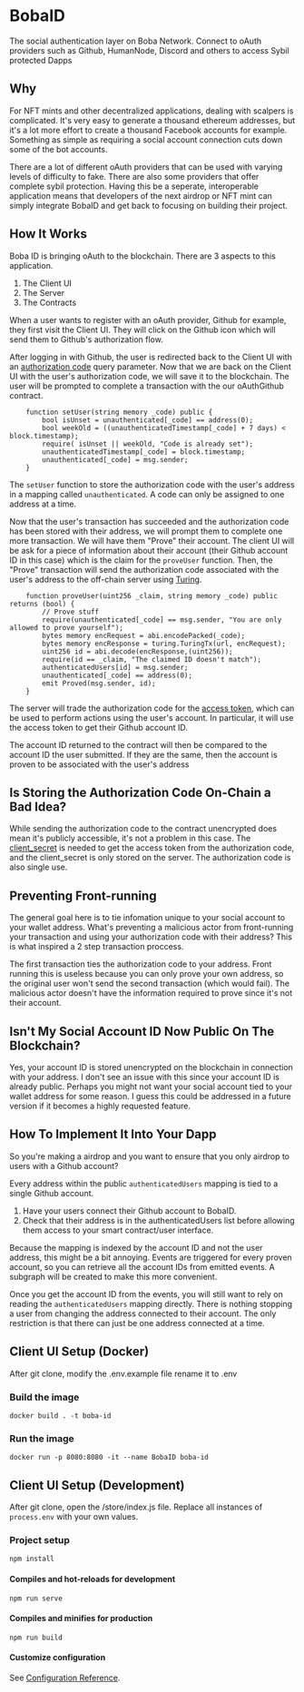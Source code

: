 # BobaID
The social authentication layer on Boba Network. Connect to oAuth providers such as Github, HumanNode, Discord and others to access Sybil protected Dapps

## Why
For NFT mints and other decentralized applications, dealing with scalpers is complicated. It's very easy to generate a thousand ethereum addresses, but it's a lot more effort to create a thousand Facebook accounts for example. Something as simple as requiring a social account connection cuts down some of the bot accounts. 

There are a lot of different oAuth providers that can be used with varying levels of difficulty to fake. There are also some providers that offer complete sybil protection. Having this be a seperate, interoperable application means that developers of the next airdrop or NFT mint can simply integrate BobaID and get back to focusing on building their project. 

## How It Works
Boba ID is bringing oAuth to the blockchain.
There are 3 aspects to this application. 
1. The Client UI
2. The Server
3. The Contracts

When a user wants to register with an oAuth provider, Github for example, they first visit the Client UI. They will click on the Github icon which will send them to Github's authorization flow. 

After logging in with Github, the user is redirected back to the Client UI with an [authorization code](https://www.oauth.com/oauth2-servers/server-side-apps/authorization-code/#:~:text=The%20authorization%20code%20is%20a,approve%20or%20deny%20the%20request.) query parameter. Now that we are back on the Client UI with the user's authorization code, we will save it to the blockchain. The user will be prompted to complete a transaction with the our oAuthGithub contract.

```
    function setUser(string memory _code) public {
        bool isUnset = unauthenticated[_code] == address(0);
        bool weekOld = ((unauthenticatedTimestamp[_code] + 7 days) < block.timestamp);
        require( isUnset || weekOld, "Code is already set");
        unauthenticatedTimestamp[_code] = block.timestamp;
        unauthenticated[_code] = msg.sender;
    }
```

The `setUser` function to store the authorization code with the user's address in a mapping called `unauthenticated`. A code can only be assigned to one address at a time.

Now that the user's transaction has succeeded and the authorization code has been stored with their address, we will prompt them to complete one more transaction. We will have them "Prove" their account. The client UI will be ask for a piece of information about their account (their Github account ID in this case) which is the claim for the `proveUser` function. Then, the "Prove" transaction will send the authorization code associated with the user's address to the off-chain server using [Turing](https://docs.boba.network/turing). 

```
    function proveUser(uint256 _claim, string memory _code) public returns (bool) {
        // Prove stuff
        require(unauthenticated[_code] == msg.sender, "You are only allowed to prove yourself");
        bytes memory encRequest = abi.encodePacked(_code);
        bytes memory encResponse = turing.TuringTx(url, encRequest);
        uint256 id = abi.decode(encResponse,(uint256));
        require(id == _claim, "The claimed ID doesn't match");
        authenticatedUsers[id] = msg.sender;
        unauthenticated[_code] == address(0);
        emit Proved(msg.sender, id);
    }
```

The server will trade the authorization code for the [access token](https://www.oauth.com/oauth2-servers/access-tokens/), which can be used to perform actions using the user's account. In particular, it will use the access token to get their Github account ID. 

The account ID returned to the contract will then be compared to the account ID the user submitted. If they are the same, then the account is proven to be associated with the user's address

## Is Storing the Authorization Code On-Chain a Bad Idea?

While sending the authorization code to the contract unencrypted does mean it's publicly accessible, it's not a problem in this case. The [client_secret](https://www.oauth.com/oauth2-servers/client-registration/client-id-secret/) is needed to get the access token from the authorization code, and the client_secret is only stored on the server. The authorization code is also single use. 

## Preventing Front-running

The general goal here is to tie infomation unique to your social account to your wallet address. What's preventing a malicious actor from front-running your transaction and using your authorization code with their address? This is what inspired a 2 step transaction proccess. 

The first transaction ties the authorization code to your address. Front running this is useless because you can only prove your own address, so the original user won't send the second transaction (which would fail). The malicious actor doesn't have the information required to prove since it's not their account. 

## Isn't My Social Account ID Now Public On The Blockchain? 

Yes, your account ID is stored unencrypted on the blockchain in connection with your address. I don't see an issue with this since your account ID is already public. Perhaps you might not want your social account tied to your wallet address for some reason. I guess this could be addressed in a future version if it becomes a highly requested feature. 

## How To Implement It Into Your Dapp

So you're making a airdrop and you want to ensure that you only airdrop to users with a Github account?

Every address within the public `authenticatedUsers` mapping is tied to a single Github account. 
1. Have your users connect their Github account to BobaID.
2. Check that their address is in the authenticatedUsers list before allowing them access to your smart contract/user interface. 

Because the mapping is indexed by the account ID and not the user address, this might be a bit annoying. Events are triggered for every proven account, so you can retrieve all the account IDs from emitted events. A subgraph will be created to make this more convenient. 

Once you get the account ID from the events, you will still want to rely on reading the `authenticatedUsers` mapping directly. There is nothing stopping a user from changing the address connected to their account. The only restriction is that there can just be one address connected at a time.

## Client UI Setup (Docker)

After git clone, modify the .env.example file
rename it to .env

### Build the image
```
docker build . -t boba-id
```

### Run the image
```
docker run -p 8080:8080 -it --name BobaID boba-id
```

## Client UI Setup (Development)

After git clone, open the /store/index.js file. 
Replace all instances of `process.env` with your own values.

### Project setup
```
npm install
```

#### Compiles and hot-reloads for development
```
npm run serve
```

#### Compiles and minifies for production
```
npm run build
```

#### Customize configuration
See [Configuration Reference](https://cli.vuejs.org/config/).
